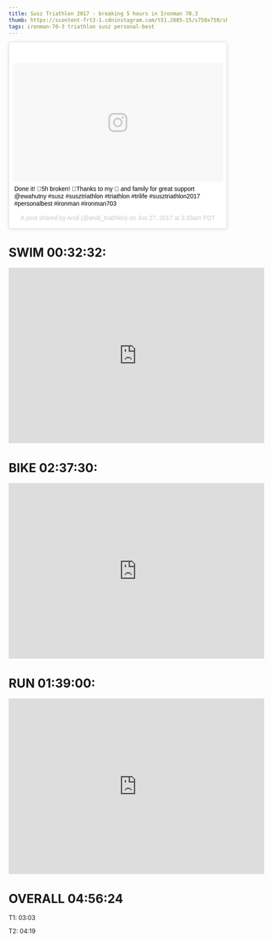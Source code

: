 ```yaml
---
title: Susz Triathlon 2017 - breaking 5 hours in Ironman 70.3
thumb: https://scontent-frt3-1.cdninstagram.com/t51.2885-15/s750x750/sh0.08/e35/19428948_796453417198800_632271086356004864_n.jpg
tags: ironman-70-3 triathlon susz personal-best
---
```


<blockquote class="instagram-media" data-instgrm-captioned data-instgrm-version="7" style=" background:#FFF; border:0; border-radius:3px; box-shadow:0 0 1px 0 rgba(0,0,0,0.5),0 1px 10px 0 rgba(0,0,0,0.15); margin: 1px; max-width:658px; padding:0; width:99.375%; width:-webkit-calc(100% - 2px); width:calc(100% - 2px);"><div style="padding:8px;"> <div style=" background:#F8F8F8; line-height:0; margin-top:40px; padding:28.10185185185185% 0; text-align:center; width:100%;"> <div style=" background:url(data:image/png;base64,iVBORw0KGgoAAAANSUhEUgAAACwAAAAsCAMAAAApWqozAAAABGdBTUEAALGPC/xhBQAAAAFzUkdCAK7OHOkAAAAMUExURczMzPf399fX1+bm5mzY9AMAAADiSURBVDjLvZXbEsMgCES5/P8/t9FuRVCRmU73JWlzosgSIIZURCjo/ad+EQJJB4Hv8BFt+IDpQoCx1wjOSBFhh2XssxEIYn3ulI/6MNReE07UIWJEv8UEOWDS88LY97kqyTliJKKtuYBbruAyVh5wOHiXmpi5we58Ek028czwyuQdLKPG1Bkb4NnM+VeAnfHqn1k4+GPT6uGQcvu2h2OVuIf/gWUFyy8OWEpdyZSa3aVCqpVoVvzZZ2VTnn2wU8qzVjDDetO90GSy9mVLqtgYSy231MxrY6I2gGqjrTY0L8fxCxfCBbhWrsYYAAAAAElFTkSuQmCC); display:block; height:44px; margin:0 auto -44px; position:relative; top:-22px; width:44px;"></div></div> <p style=" margin:8px 0 0 0; padding:0 4px;"> <a href="https://www.instagram.com/p/BV1v2UbF0HZ/" style=" color:#000; font-family:Arial,sans-serif; font-size:14px; font-style:normal; font-weight:normal; line-height:17px; text-decoration:none; word-wrap:break-word;" target="_blank">Done it! 💪5h broken! 🙏Thanks to my 💑 and family for great support @ewahutny #susz #susztriathlon #triathlon #trilife #susztriathlon2017 #personalbest #ironman #ironman703</a></p> <p style=" color:#c9c8cd; font-family:Arial,sans-serif; font-size:14px; line-height:17px; margin-bottom:0; margin-top:8px; overflow:hidden; padding:8px 0 7px; text-align:center; text-overflow:ellipsis; white-space:nowrap;">A post shared by Andi (@andi_triathlon) on <time style=" font-family:Arial,sans-serif; font-size:14px; line-height:17px;" datetime="2017-06-27T10:33:23+00:00">Jun 27, 2017 at 3:33am PDT</time></p></div></blockquote> <script async defer src="//platform.instagram.com/en_US/embeds.js"></script>

SWIM 00:32:32:
===========

<iframe height='405' width='590' frameborder='0' allowtransparency='true' scrolling='no' src='https://www.strava.com/activities/1053292941/embed/629b3be18899ea09c92a1b762595f65e39be78ac'></iframe>


BIKE 02:37:30:
==============

<iframe height='405' width='590' frameborder='0' allowtransparency='true' scrolling='no' src='https://www.strava.com/activities/1053293002/embed/4bd18e936271feaa32aa19853ca5c3a89e03d294'></iframe>


RUN 01:39:00:
=============

<iframe height='405' width='590' frameborder='0' allowtransparency='true' scrolling='no' src='https://www.strava.com/activities/1053293003/embed/285a04c16a887d39bc2220239e338decbbb675ad'></iframe>


OVERALL 04:56:24
================

T1: 03:03

T2: 04:19
